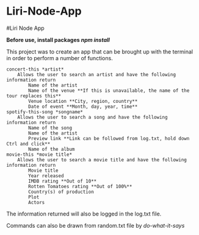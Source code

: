 # Liri-Node-App

#Liri Node App

**Before use, install packages *npm install***

This project was to create an app that can be brought up with the terminal in order to perform a number of functions.

    concert-this *artist*
        Allows the user to search an artist and have the following information return
            Name of the artist
            Name of the venue **If this is unavailable, the name of the tour replaces this**
            Venue location **City, region, country**
            Date of event **Month, day, year, time**
    spotify-this-song *songname*
        Allows the user to search a song and have the following information return
            Name of the song
            Name of the artist
            Preview link **Link can be followed from log.txt, hold down Ctrl and click**
            Name of the album
    movie-this *movie title*
        Allows the user to search a movie title and have the following information return
            Movie title
            Year released
            IMDB rating **Out of 10**
            Rotten Tomatoes rating **Out of 100%**
            Country(s) of production
            Plot
            Actors

The information returned will also be logged in the log.txt file.

Commands can also be drawn from random.txt file by *do-what-it-says*